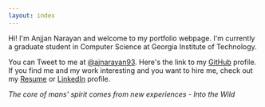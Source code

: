 ```yaml
---
layout: index
---
```


Hi! I'm Anjjan Narayan and welcome to my portfolio webpage. I'm currently a graduate student in Computer Science at Georgia Institute of Technology. 

You can Tweet to me at [@ajnarayan93](http://twitter.com/ajnarayan93). Here's the link to my [GitHub](http://github.com/ajnarayan) profile. 
If you find me and my work interesting and you want to hire me, check out my [Resume](https://drive.google.com/open?id=0BwkX2UU5CDHRWjUzMnVNd3pIRUE) or [LinkedIn](http://www.linkedin.com/in/narayananjjan) profile.


*The core of mans' spirit comes from new experiences* - *Into the Wild*
